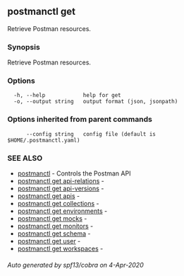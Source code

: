 ## postmanctl get

Retrieve Postman resources.

### Synopsis

Retrieve Postman resources.

### Options

```
  -h, --help            help for get
  -o, --output string   output format (json, jsonpath)
```

### Options inherited from parent commands

```
      --config string   config file (default is $HOME/.postmanctl.yaml)
```

### SEE ALSO

* [postmanctl](postmanctl.md)	 - Controls the Postman API
* [postmanctl get api-relations](postmanctl_get_api-relations.md)	 - 
* [postmanctl get api-versions](postmanctl_get_api-versions.md)	 - 
* [postmanctl get apis](postmanctl_get_apis.md)	 - 
* [postmanctl get collections](postmanctl_get_collections.md)	 - 
* [postmanctl get environments](postmanctl_get_environments.md)	 - 
* [postmanctl get mocks](postmanctl_get_mocks.md)	 - 
* [postmanctl get monitors](postmanctl_get_monitors.md)	 - 
* [postmanctl get schema](postmanctl_get_schema.md)	 - 
* [postmanctl get user](postmanctl_get_user.md)	 - 
* [postmanctl get workspaces](postmanctl_get_workspaces.md)	 - 

###### Auto generated by spf13/cobra on 4-Apr-2020

